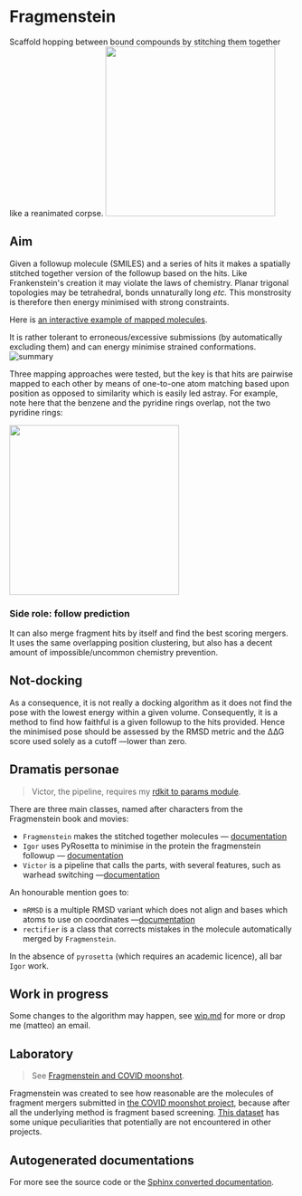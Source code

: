 # Fragmenstein
Scaffold hopping between bound compounds by stitching them together like a reanimated corpse.
<img src="images/fragmenstein.jpg" width="300px">


## Aim
Given a followup molecule (SMILES) and a series of hits it makes a spatially stitched together version of the followup based on the hits.
Like Frankenstein's creation it may violate the laws of chemistry.
Planar trigonal topologies may be tetrahedral, bonds unnaturally long _etc._
This monstrosity is therefore then energy minimised with strong constraints.

Here is [an interactive example of mapped molecules](https://michelanglo.sgc.ox.ac.uk/r/fragmenstein).

It is rather tolerant to erroneous/excessive submissions (by automatically excluding them)
and can energy minimise strained conformations.
![summary](images/new_summary.jpg)

Three mapping approaches were tested, but the key is that hits are pairwise mapped to each other by means 
of one-to-one atom matching based upon position as opposed to similarity which is easily led astray. 
For example, note here that the benzene and the pyridine rings overlap, not the two pyridine rings:

<img src="images/position_over_mcs.jpg" width="300px">

### Side role: follow prediction
It can also merge fragment hits by itself and find the best scoring mergers.
It uses the same overlapping position clustering, but also has a decent amount of impossible/uncommon chemistry prevention.

## Not-docking
As a consequence, it is not really a docking algorithm as it does not find the pose with the lowest energy 
within a given volume. Consequently, it is a method to find how faithful is a given followup to the hits provided.
Hence the minimised pose should be assessed by the RMSD metric and the ∆∆G score used solely as a cutoff —lower than zero.

## Dramatis personae

> Victor, the pipeline, requires my [rdkit to params module](https://github.com/matteoferla/rdkit_to_params).

There are three main classes, named after characters from the Fragmenstein book and movies:

* ``Fragmenstein`` makes the stitched together molecules — [documentation](fragmenstein.md)
* ``Igor`` uses PyRosetta to minimise in the protein the fragmenstein followup — [documentation](igor.md)
* ``Victor`` is a pipeline that calls the parts, with several features, such as warhead switching —[documentation](victor.md)

An honourable mention goes to:

* ``mRMSD`` is a multiple RMSD variant which does not align and bases which atoms to use on coordinates —[documentation](mrmsd.md)
* ``rectifier`` is a class that corrects mistakes in the molecule automatically merged by ``Fragmenstein``.

In the absence of `pyrosetta` (which requires an academic licence), all bar ``Igor`` work.

## Work in progress

Some changes to the algorithm may happen, see [wip.md](wip.md) for more or drop me (matteo) an email.

## Laboratory

> See [Fragmenstein and COVID moonshot](covid.md).

Fragmenstein was created to see how reasonable are the molecules of fragment mergers submitted
in [the COVID moonshot project](https://discuss.postera.ai/c/covid), because after all the underlying method is 
fragment based screening.
[This dataset](https://github.com/postera-ai/COVID_moonshot_submissions) has some unique peculiarities that potentially
are not encountered in other projects.

## Autogenerated documentations

For more see the source code or the [Sphinx converted documentation](sphinx-docs.md).

